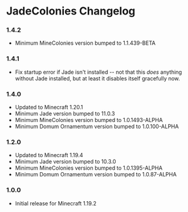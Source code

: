 # JadeColonies Changelog

### 1.4.2

- Minimum MineColonies version bumped to 1.1.439-BETA

### 1.4.1

- Fix startup error if Jade isn't installed -- not that this *does* anything without Jade installed, but
  at least it disables itself gracefully now.

### 1.4.0

- Updated to Minecraft 1.20.1
- Minimum Jade version bumped to 11.0.3
- Minimum MineColonies version bumped to 1.0.1493-ALPHA
- Minimum Domum Ornamentum version bumped to 1.0.100-ALPHA

### 1.2.0

- Updated to Minecraft 1.19.4
- Minimum Jade version bumped to 10.3.0
- Minimum MineColonies version bumped to 1.0.1395-ALPHA
- Minimum Domum Ornamentum version bumped to 1.0.87-ALPHA

### 1.0.0

- Initial release for Minecraft 1.19.2
